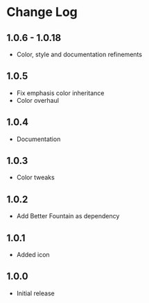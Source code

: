 # Change Log

## 1.0.6 - 1.0.18

- Color, style and documentation refinements

## 1.0.5

- Fix emphasis color inheritance
- Color overhaul

## 1.0.4

- Documentation

## 1.0.3

- Color tweaks

## 1.0.2

- Add Better Fountain as dependency

## 1.0.1

- Added icon


## 1.0.0

- Initial release
